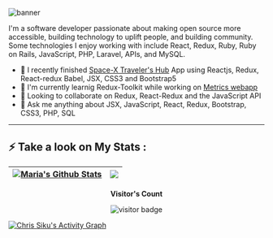 ![banner](https://user-images.githubusercontent.com/101924220/178070736-971c4b9c-59c8-4aba-aa55-f565b3ad4e1b.gif)
<!-- ![banner1](https://user-images.githubusercontent.com/101924220/178070972-0435978a-bdd7-4219-af58-e64c95e182ad.PNG) -->

I'm a software developer passionate about making open source more accessible, building technology to uplift people, and building community. Some technologies I enjoy working with include React, Redux, Ruby, Ruby on Rails, JavaScript, PHP, Laravel, APIs, and MySQL.

- 🔭 I recently finished [Space-X Traveler's Hub](https://space-x-traveler.netlify.app/) App using Reactjs, Redux, React-redux Babel, JSX, CSS3 and Bootstrap5
- 🌱 I'm currently learnig Redux-Toolkit while working on [Metrics webapp](https://github.com/Chrissiku?tab=repositories)
- 👯 Looking to collaborate on Redux, React-Redux and the JavaScript API
- 💬 Ask me anything about JSX, JavaScript, React, Redux, Bootstrap, CSS3, PHP, SQL
<hr>

## ⚡ Take a look on My Stats :


 | <a href="https://github-readme-stats.vercel.app/api?username=Chrissiku&show_icons=true&theme=react&include_all_commits=true&count_private=true&hide_border=true"><img align="center" src="https://github-readme-stats.vercel.app/api?username=Chrissiku&show_icons=true&theme=react&include_all_commits=true&count_private=true&hide_border=true" alt="Maria's Github Stats" /></a> | <a href="https://github-readme-stats.vercel.app/api/top-langs/?username=Chrissiku&layout=compact&langs_count=7&theme=react&hide_border=true"><img align="center" src="https://github-readme-stats.vercel.app/api/top-langs/?username=Chrissiku&layout=compact&langs_count=7&theme=react&hide_border=true" /></a> |
| ------------- | ------------- |

<p align="center" font-size="25px"><b>Visitor's Count</b></p>
<p align="center"><img src="https://profile-counter.glitch.me/Chrissiku/count.svg" alt="visitor badge"/></p>


 [![Chris Siku's Activity Graph](https://activity-graph.herokuapp.com/graph?username=Chrissiku&custom_title=Chris%27s%20Contribution%20Graph&theme=react-dark&hide_border=true&line=d1a01f&point=c58545)](https://github.com/Chrissiku/)
